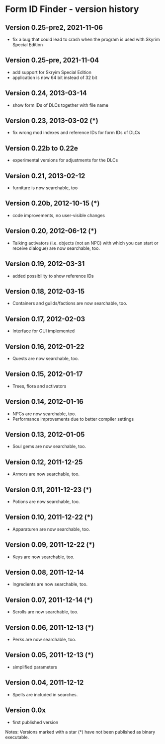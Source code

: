 # Form ID Finder - version history

## Version 0.25-pre2, 2021-11-06
- fix a bug that could lead to crash when the program is used with Skyrim
  Special Edition

## Version 0.25-pre, 2021-11-04
- add support for Skryim Special Edition
- application is now 64 bit instead of 32 bit

## Version 0.24, 2013-03-14
- show form IDs of DLCs together with file name

## Version 0.23, 2013-03-02 (*)
- fix wrong mod indexes and reference IDs for form IDs of DLCs

## Version 0.22b to 0.22e
- experimental versions for adjustments for the DLCs

## Version 0.21, 2013-02-12
- furniture is now searchable, too

## Version 0.20b, 2012-10-15 (*)
- code improvements, no user-visible changes

## Version 0.20, 2012-06-12 (*)
- Talking activators (i.e. objects (not an NPC) with which you can start or
  receive dialogue) are now searchable, too.

## Version 0.19, 2012-03-31
- added possibility to show reference IDs

## Version 0.18, 2012-03-15
- Containers and guilds/factions are now searchable, too.

## Version 0.17, 2012-02-03
- Interface for GUI implemented

## Version 0.16, 2012-01-22
- Quests are now searchable, too.

## Version 0.15, 2012-01-17
- Trees, flora and activators

## Version 0.14, 2012-01-16
- NPCs are now searchable, too.
- Performance improvements due to better compiler settings

## Version 0.13, 2012-01-05
- Soul gems are now searchable, too.

## Version 0.12, 2011-12-25
- Armors are now searchable, too.

## Version 0.11, 2011-12-23 (*)
- Potions are now searchable, too.

## Version 0.10, 2011-12-22 (*)
- Apparaturen are now searchable, too.

## Version 0.09, 2011-12-22 (*)
- Keys are now searchable, too.

## Version 0.08, 2011-12-14
- Ingredients are now searchable, too.

## Version 0.07, 2011-12-14 (*)
- Scrolls are now searchable, too.

## Version 0.06, 2011-12-13 (*)
- Perks are now searchable, too.

## Version 0.05, 2011-12-13 (*)
- simplified parameters

## Version 0.04, 2011-12-12
- Spells are included in searches.

## Version 0.0x
- first published version


Notes:
Versions marked with a star (*) have not been published as binary executable.
